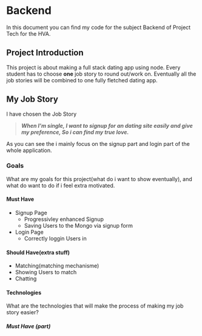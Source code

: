 # Backend
In this document you can find my code for the subject Backend of Project Tech for the HVA. 

## Project Introduction
This project is about making a full stack dating app using node. Every student has to choose **one** job story to round out/work on. Eventually all the job stories will be combined to one fully fletched dating app.

## My Job Story
I have chosen the Job Story 

>**_When I'm single, I want to signup for an dating site easily and give my preference, So i can find my true love._**

As you can see the i mainly focus on the signup part and login part of the whole application.

### Goals
What are my goals for this project(what do i want to show eventually), and what do want to do if i feel extra motivated.
#### Must Have
*   Signup Page
    *   Progressivley enhanced Signup
    *   Saving Users to the Mongo via signup form
*   Login Page
    *   Correctly loggin Users in

#### Should Have(extra stuff)
*   Matching(matching mechanisme)
*   Showing Users to match
*   Chatting

#### Technologies
What are the technologies that will make the process of making my job story easier?
##### Must Have (part)
